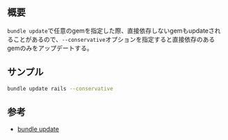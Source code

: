 ## 概要

`bundle update`で任意のgemを指定した際、直接依存しないgemもupdateされることがあるので、`--conservative`オプションを指定すると直接依存のあるgemのみをアップデートする。

## サンプル

```sh
bundle update rails --conservative
```


## 参考

- [bundle update](https://bundler.io/v2.4/man/bundle-update.1.html)
